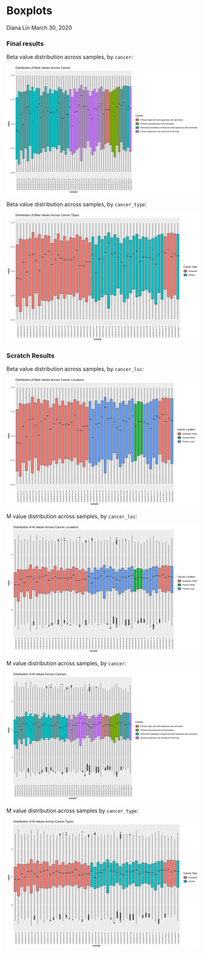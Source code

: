 Boxplots
================
Diana Lin
March 30, 2020

### Final results

Beta value distribution across samples, by `cancer`:

![](../results/final/boxplot_cancer_beta.png)

Beta value distribution across samples, by `cancer_type`:

![](../results/final/boxplot_cancer_type_beta.png)

### Scratch Results

Beta value distribution across samples, by `cancer_loc`:

![](../results/scratch/boxplot_cancer_loc_beta.png)

M value distribution across samples, by `cancer_loc`:

![](../results/scratch/boxplot_cancer_loc_m.png)

M value distribution across samples, by `cancer`:

![](../results/scratch/boxplot_cancer_m.png)

M value distribution across samples by `cancer_type`:

![](../results/scratch/boxplot_cancer_type_m.png)
